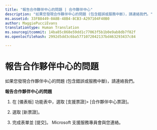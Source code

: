 ```yaml
---
title: "報告合作夥伴中心的問題 | 合作夥伴中心"
description: "如果您發現合作夥伴中心的問題 (包含錯誤或服務中斷)，請連絡我們。"
ms.assetid: 33FB8449-0A8B-48B4-8CB3-A297104F40B0
author: MaggiePucciEvans
translationtype: Human Translation
ms.sourcegitcommit: 14ba85c868e59dd1c77063f5b1b0e9ab8db7f82f
ms.openlocfilehash: 2992d5dd3c6ba5771072042137bd463293437c84

---
```


# 報告合作夥伴中心的問題


如果您發現合作夥伴中心的問題 (包含錯誤或服務中斷)，請連絡我們。

**報告合作夥伴中心的問題**

1.  在 \[儀表板\] 功能表中，選取 \[支援票證\]&gt; \[合作夥伴中心票證\]。

2.  選取 \[新票證\]。

3.  完成表單並 [提交]。 Microsoft 支援服務專員會與您連絡。

 

 






<!--HONumber=Nov16_HO4-->


